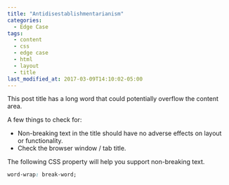```yaml
---
title: "Antidisestablishmentarianism"
categories:
  - Edge Case
tags:
  - content
  - css
  - edge case
  - html
  - layout
  - title
last_modified_at: 2017-03-09T14:10:02-05:00
---
```


This post title has a long word that could potentially overflow the content area.

A few things to check for:

  * Non-breaking text in the title should have no adverse effects on layout or functionality.
  * Check the browser window / tab title.

The following CSS property will help you support non-breaking text.

```css
word-wrap: break-word;
```
